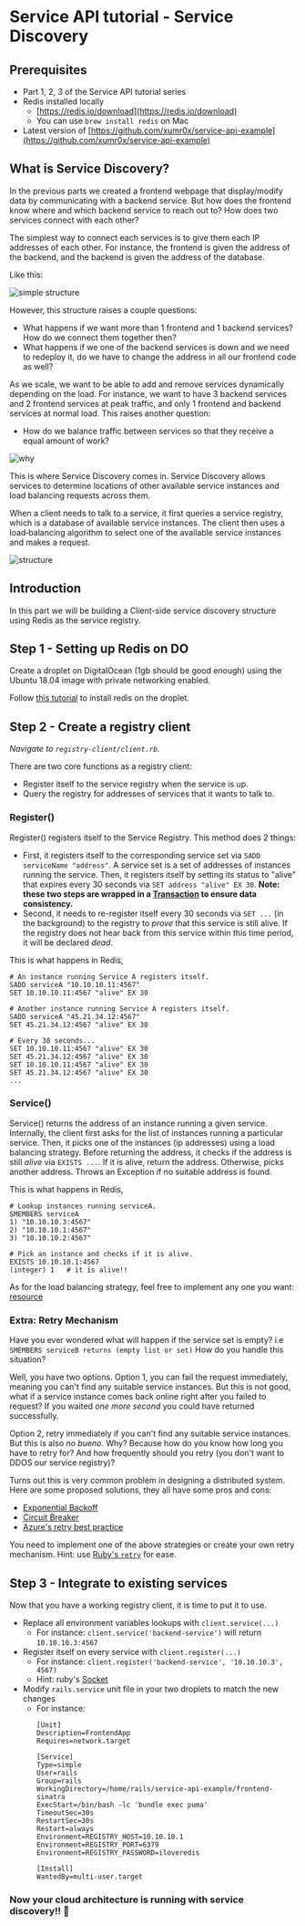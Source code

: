 # Service API tutorial - Service Discovery

## Prerequisites

- Part 1, 2, 3 of the Service API tutorial series
- Redis installed locally
  - [https://redis.io/download](https://redis.io/download)
  - You can use `brew install redis` on Mac
- Latest version of [https://github.com/xumr0x/service-api-example](https://github.com/xumr0x/service-api-example)

## What is Service Discovery?

In the previous parts we created a frontend webpage that display/modify data by communicating with a backend service. But how does the frontend know where and which backend service to reach out to? How does two services connect with each other?

The simplest way to connect each services is to give them each IP addresses of each other. For instance, the frontend is given the address of the backend, and the backend is given the address of the database.

Like this:

![simple structure](images/simple_service_structure.jpeg)

However, this structure raises a couple questions:
- What happens if we want more than 1 frontend and 1 backend services? How do we connect them together then?
- What happens if we one of the backend services is down and we need to redeploy it, do we have to change the address in all our frontend code as well?

As we scale, we want to be able to add and remove services dynamically depending on the load. For instance, we want to have 3 backend services and 2 frontend services at peak traffic, and only 1 frontend and backend services at normal load. This raises another question:
- How do we balance traffic between services so that they receive a equal amount of work?

![why](images/why_service_discovery.png)

This is where Service Discovery comes in. Service Discovery allows services to determine locations of other available service instances and load balancing requests across them. 

When a client needs to talk to a service, it first queries a service registry, which is a database of available service instances. The client then uses a load‑balancing algorithm to select one of the available service instances and makes a request.

![structure](images/service_discovery_structure.png)

## Introduction

In this part we will be building a Client-side service discovery structure using Redis as the service registry.

## Step 1 - Setting up Redis on DO

Create a droplet on DigitalOcean (1gb should be good enough) using the Ubuntu 18.04 image with private networking enabled.

Follow [this tutorial](https://www.digitalocean.com/community/tutorials/how-to-install-and-secure-redis-on-ubuntu-18-04) to install redis on the droplet.

## Step 2 - Create a registry client

*Navigate to `registry-client/client.rb`.*

There are two core functions as a registry client:
- Register itself to the service registry when the service is up.
- Query the registry for addresses of services that it wants to talk to.

### Register()

Register() registers itself to the Service Registry. This method does 2 things:
- First, it registers itself to the corresponding service set via `SADD serviceName "address"`. A service set is a set of addresses of instances running the service. Then, it registers itself by setting its status to "alive" that expires every 30 seconds via `SET address "alive" EX 30`. **Note: these two steps are wrapped in a [Transaction](https://redis.io/topics/transactions) to ensure data consistency.**
- Second, it needs to re-register itself every 30 seconds via `SET ...` (in the background) to the registry to *prove* that this service is still alive. If the registry does not hear back from this service within this time period, it will be declared *dead*.

This is what happens in Redis,

```
# An instance running Service A registers itself.
SADD serviceA "10.10.10.11:4567"
SET 10.10.10.11:4567 "alive" EX 30 

# Another instance running Service A registers itself.
SADD serviceA "45.21.34.12:4567"
SET 45.21.34.12:4567 "alive" EX 30

# Every 30 seconds...
SET 10.10.10.11:4567 "alive" EX 30
SET 45.21.34.12:4567 "alive" EX 30
SET 10.10.10.11:4567 "alive" EX 30
SET 45.21.34.12:4567 "alive" EX 30
...
```

### Service()

Service() returns the address of an instance running a given service. Internally, the client first asks for the list of instances running a particular service. Then, it picks one of the instances (ip addresses) using a load balancing strategy. Before returning the address, it checks if the address is still *alive* via `EXISTS ...`. If it is alive, return the address. Otherwise, picks another address. Throws an Exception if no suitable address is found.

This is what happens in Redis,

```
# Lookup instances running serviceA.
SMEMBERS serviceA
1) "10.10.10.3:4567"
2) "10.10.10.1:4567"
3) "10.10.10.2:4567"

# Pick an instance and checks if it is alive.
EXISTS 10.10.10.1:4567
(integer) 1   # it is alive!!
```

As for the load balancing strategy, feel free to implement any one you want: [resource](https://www.nginx.com/resources/glossary/load-balancing/)

### Extra: Retry Mechanism

Have you ever wondered what will happen if the service set is empty? i.e `SMEMBERS serviceB returns (empty list or set)` How do you handle this situation?

Well, you have two options. Option 1, you can fail the request immediately, meaning you can't find any suitable service instances. But this is not good, what if a service instance comes back online right after you failed to request? If you waited *one more second* you could have returned successfully.

Option 2, retry immediately if you can't find any suitable service instances. But this is also *no bueno*. Why? Because how do you know how long you have to retry for? And how frequently should you retry (you don't want to DDOS our service registry)?

Turns out this is very common problem in designing a distributed system. Here are some proposed solutions, they all have some pros and cons:
- [Exponential Backoff](https://en.wikipedia.org/wiki/Exponential_backoff)
- [Circuit Breaker](https://martinfowler.com/bliki/CircuitBreaker.html)
- [Azure's retry best practice](https://docs.microsoft.com/en-us/azure/architecture/best-practices/transient-faults)

You need to implement one of the above strategies or create your own retry mechanism. Hint: use [Ruby's `retry`](https://ruby-doc.org/docs/keywords/1.9/Object.html#method-i-retry) for ease.

## Step 3 - Integrate to existing services

Now that you have a working registry client, it is time to put it to use.

- Replace all environment variables lookups with `client.service(...)`
  - For instance: `client.service('backend-service')` will return `10.10.10.3:4567`
- Register itself on every service with `client.register(...)`
  - For instance: `client.register('backend-service', '10.10.10.3', 4567)`
  - Hint: ruby's [Socket](https://ruby-doc.org/stdlib-2.5.3/libdoc/socket/rdoc/Socket.html#method-c-ip_address_list)
- Modify `rails.service` unit file in your two droplets to match the new changes
  - For instance:
    ```
    [Unit]
    Description=FrontendApp
    Requires=network.target

    [Service]
    Type=simple
    User=rails
    Group=rails
    WorkingDirectory=/home/rails/service-api-example/frontend-sinatra
    ExecStart=/bin/bash -lc 'bundle exec puma'
    TimeoutSec=30s
    RestartSec=30s
    Restart=always
    Environment=REGISTRY_HOST=10.10.10.1
    Environment=REGISTRY_PORT=6379
    Environment=REGISTRY_PASSWORD=iloveredis

    [Install]
    WantedBy=multi-user.target
    ```

### **Now your cloud architecture is running with service discovery!!** 🎉